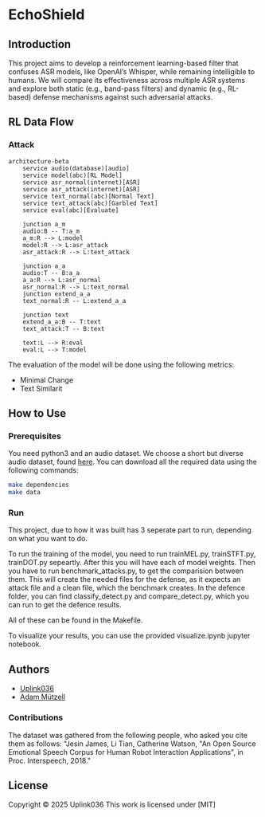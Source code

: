 # EchoShield
## Introduction

This project aims to develop a reinforcement learning-based filter that confuses ASR models, like OpenAI’s Whisper, while remaining intelligible to humans. We will compare its effectiveness across multiple ASR systems and explore both static (e.g., band-pass filters) and dynamic (e.g., RL-based) defense mechanisms against such adversarial attacks. 


## RL Data Flow
### Attack
```mermaid
architecture-beta
    service audio(database)[audio]
    service model(abc)[RL Model] 
    service asr_normal(internet)[ASR] 
    service asr_attack(internet)[ASR]
    service text_normal(abc)[Normal Text]
    service text_attack(abc)[Garbled Text]
    service eval(abc)[Evaluate]
  
    junction a_m
    audio:B -- T:a_m
    a_m:R --> L:model
    model:R --> L:asr_attack
    asr_attack:R --> L:text_attack

    junction a_a
    audio:T -- B:a_a
    a_a:R --> L:asr_normal
    asr_normal:R --> L:text_normal
    junction extend_a_a
    text_normal:R -- L:extend_a_a

    junction text
    extend_a_a:B -- T:text
    text_attack:T -- B:text

    text:L --> R:eval
    eval:L --> T:model
```

The evaluation of the model will be done using the following metrics: 
- Minimal Change
- Text Similarit

## How to Use

### Prerequisites
You need python3 and an audio dataset. We choose a short but diverse audio dataset, found [here](https://github.com/tli725/JL-Corpus). You can download all the required data using the following commands:
``` bash
make dependencies
make data
```

### Run

This project, due to how it was built has 3 seperate part to run, depending on what you want to do. 

To run the training of the model, you need to run trainMEL.py, trainSTFT.py, trainDOT.py sepeartly. After this you will have each of model weights. Then you have to run benchmark_attacks.py, to get the comparision between them. This will create the needed files for the defense, as it expects an attack file and a clean file, which the benchmark creates. In the defence folder, you can find classify_detect.py and compare_detect.py, which you can run to get the defence results. 

All of these can be found in the Makefile.

To visualize your results, you can use the provided visualize.ipynb jupyter notebook.

## Authors
- [Uplink036](https://github.com/Uplink036)
- [Adam Mützell](https://github.com/AdamMutzell)

### Contributions

The dataset was gathered from the following people, who asked you cite them as follows: "Jesin James, Li Tian, Catherine Watson, "An Open Source Emotional Speech Corpus for Human Robot Interaction Applications", in Proc. Interspeech, 2018."

## License

Copyright © 2025 Uplink036 
This work is licensed under [MIT]


